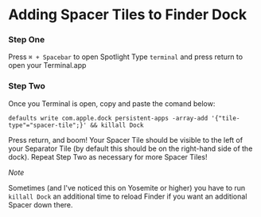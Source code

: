 # Adding Spacer Tiles to Finder Dock

### Step One
Press `⌘ + Spacebar` to open Spotlight
Type `terminal` and press return to open your Terminal.app

### Step Two
Once you Terminal is open, copy and paste the comand below:

`defaults write com.apple.dock persistent-apps -array-add '{"tile-type"="spacer-tile";}' && killall Dock`

Press return, and boom! Your Spacer Tile should be visible to the left of your Separator Tile (by default this should be on the right-hand side of the dock). Repeat Step Two as necessary for more Spacer Tiles! 


_Note_

Sometimes (and I've noticed this on Yosemite or higher) you have to run `killall Dock` an additional time to reload Finder if you want an additional Spacer down there.
